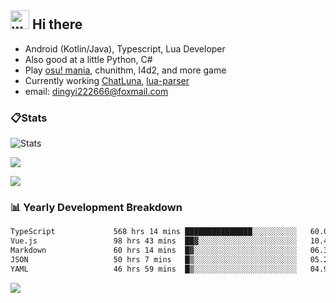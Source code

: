 ## <img alt="wave" src="https://raw.githubusercontent.com/MartinHeinz/MartinHeinz/master/wave.gif" width="30px"> Hi there

- Android (Kotlin/Java), Typescript, Lua Developer
- Also good at a little Python, C#
- Play [osu! mania](https://osu.ppy.sh/users/29808669), chunithm, l4d2, and more game
- Currently working [ChatLuna](https://github.com/ChatLunaLab), [lua-parser](https://github.com/dingyi222666/lua-parser)
- email: [dingyi222666@foxmail.com](mailto:dingyi222666@foxmail.com)

### 📋Stats

![Stats](https://github-readme-stats.vercel.app/api?username=dingyi222666&show_icons=true&icon_color=47A69E&title_color=47A69E&count_private=true)    

![](https://api.githubtrends.io/user/svg/dingyi222666/langs?time_range=one_year&include_private=True&loc_metric=changed&theme=classic)

![](http://github-profile-summary-cards.vercel.app/api/cards/productive-time?username=dingyi222666&theme=nord_dark&utcOffset=8)

### 📊 Yearly Development Breakdown


<!--START_SECTION:waka-->

```txt
TypeScript             568 hrs 14 mins ███████████████░░░░░░░░░░   60.00 %
Vue.js                 98 hrs 43 mins  ██▓░░░░░░░░░░░░░░░░░░░░░░   10.42 %
Markdown               60 hrs 14 mins  █▓░░░░░░░░░░░░░░░░░░░░░░░   06.36 %
JSON                   50 hrs 7 mins   █▒░░░░░░░░░░░░░░░░░░░░░░░   05.29 %
YAML                   46 hrs 59 mins  █▒░░░░░░░░░░░░░░░░░░░░░░░   04.96 %
```

<!--END_SECTION:waka-->

![](https://komarev.com/ghpvc/?username=dingyi222666)
